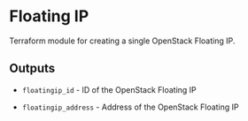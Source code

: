 # Floating IP

Terraform module for creating a single OpenStack Floating IP.

## Outputs

  * `floatingip_id` - ID of the OpenStack Floating IP

  * `floatingip_address` - Address of the OpenStack Floating IP
